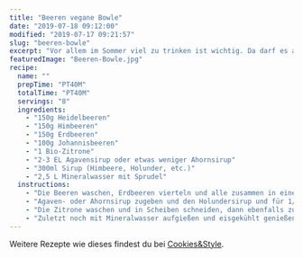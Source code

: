 ```yaml
---
title: "Beeren vegane Bowle"
date: "2019-07-18 09:12:00"
modified: "2019-07-17 09:21:57"
slug: "beeren-bowle"
excerpt: "Vor allem im Sommer viel zu trinken ist wichtig. Da darf es aber auch gerne mal eine Abwechslung zu Wasser sein, wenn du nach Feierabend auf deinem Balkon oder der Terrasse noch die letzten Sonnenstrahlen genießt. "
featuredImage: "Beeren-Bowle.jpg"
recipe:
  name: ""
  prepTime: "PT40M"
  totalTime: "PT40M"
  servings: "8"
  ingredients:
    - "150g Heidelbeeren"
    - "150g Himbeeren"
    - "150g Erdbeeren"
    - "100g Johannisbeeren"
    - "1 Bio-Zitrone"
    - "2-3 EL Agavensirup oder etwas weniger Ahornsirup"
    - "300ml Sirup (Himbeere, Holunder, etc.)"
    - "2,5 L Mineralwasser mit Sprudel"
  instructions:
    - "Die Beeren waschen, Erdbeeren vierteln und alle zusammen in eine Schüssel geben."
    - "Agaven- oder Ahornsirup zugeben und den Holundersirup und für 1/2 Stunde ziehen lassen."
    - "Die Zitrone waschen und in Scheiben schneiden, dann ebenfalls zu den Beeren in die Schüssel geben."
    - "Zuletzt noch mit Mineralwasser aufgießen und eisgekühlt genießen."
---
```


Weitere Rezepte wie dieses findest du bei [Cookies&Style](https://cookiesandstyle.at).